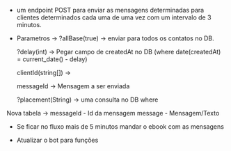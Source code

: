 - um endpoint POST para enviar as mensagens determinadas para clientes determinados cada uma de uma vez com um intervalo de 3 minutos.

- Parametros -> 
    ?allBase(true) -> enviar para todos os contatos no DB.
    
    ?delay(int) -> Pegar campo de createdAt no DB 
        (where date(createdAt) = current_date() - delay)
        
    clientId(string[]) ->  
    
    messageId -> Mensagem a ser enviada 
    
    ?placement(String) -> uma consulta no DB where
    
    
Nova tabela -> 
    messageId - Id da mensagem
    message - Mensagem/Texto
    
- Se ficar no fluxo mais de 5 minutos mandar o ebook com as mensagens

- Atualizar o bot para funções
